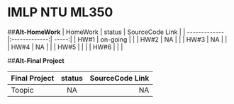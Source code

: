 # IMLP NTU ML350

##__Alt-HomeWork__
| HomeWork        | status           | SourceCode Link  |
| ------------- |:-------------:| -----:|
| HW#1      | on-going      |     |
| HW#2      | NA            |     |
| HW#3      | NA            |     |
| HW#4      | NA            |     |
| HW#5      |               |     |
| HW#6      |               |     |

##**Alt-Final Project**

| Final Project        | status           | SourceCode Link  |
| ------------- |:-------------:| -----:|
| Toopic      | NA      | NA |

